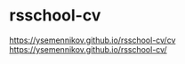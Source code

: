 # rsschool-cv
https://ysemennikov.github.io/rsschool-cv/cv
https://ysemennikov.github.io/rsschool-cv/
